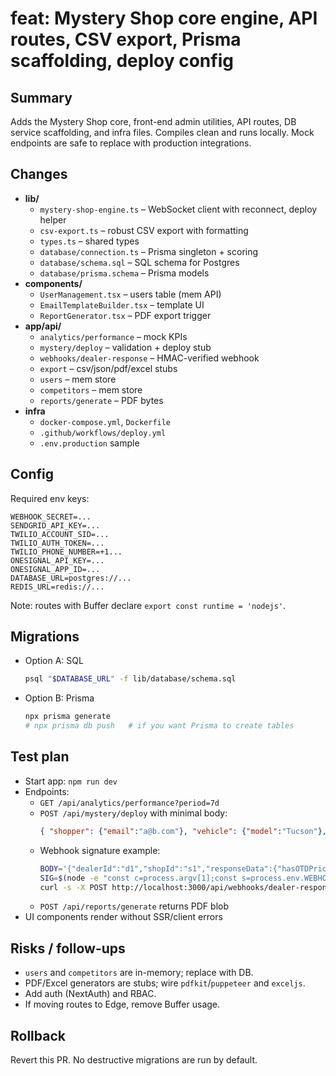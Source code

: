 # feat: Mystery Shop core engine, API routes, CSV export, Prisma scaffolding, deploy config

## Summary
Adds the Mystery Shop core, front-end admin utilities, API routes, DB service scaffolding, and infra files. Compiles clean and runs locally. Mock endpoints are safe to replace with production integrations.

## Changes
- **lib/**
  - `mystery-shop-engine.ts` – WebSocket client with reconnect, deploy helper
  - `csv-export.ts` – robust CSV export with formatting
  - `types.ts` – shared types
  - `database/connection.ts` – Prisma singleton + scoring
  - `database/schema.sql` – SQL schema for Postgres
  - `database/prisma.schema` – Prisma models
- **components/**
  - `UserManagement.tsx` – users table (mem API)
  - `EmailTemplateBuilder.tsx` – template UI
  - `ReportGenerator.tsx` – PDF export trigger
- **app/api/**
  - `analytics/performance` – mock KPIs
  - `mystery/deploy` – validation + deploy stub
  - `webhooks/dealer-response` – HMAC-verified webhook
  - `export` – csv/json/pdf/excel stubs
  - `users` – mem store
  - `competitors` – mem store
  - `reports/generate` – PDF bytes
- **infra**
  - `docker-compose.yml`, `Dockerfile`
  - `.github/workflows/deploy.yml`
  - `.env.production` sample

## Config
Required env keys:
```
WEBHOOK_SECRET=...
SENDGRID_API_KEY=...
TWILIO_ACCOUNT_SID=...
TWILIO_AUTH_TOKEN=...
TWILIO_PHONE_NUMBER=+1...
ONESIGNAL_API_KEY=...
ONESIGNAL_APP_ID=...
DATABASE_URL=postgres://...
REDIS_URL=redis://...
```
Note: routes with Buffer declare `export const runtime = 'nodejs'`.

## Migrations
- Option A: SQL
  ```bash
  psql "$DATABASE_URL" -f lib/database/schema.sql
  ```
- Option B: Prisma
  ```bash
  npx prisma generate
  # npx prisma db push   # if you want Prisma to create tables
  ```

## Test plan
- Start app: `npm run dev`
- Endpoints:
  - `GET /api/analytics/performance?period=7d`
  - `POST /api/mystery/deploy` with minimal body:
    ```json
    { "shopper": {"email":"a@b.com"}, "vehicle": {"model":"Tucson"}, "targetDealers": [] }
    ```
  - Webhook signature example:
    ```bash
    BODY='{"dealerId":"d1","shopId":"s1","responseData":{"hasOTDPricing":true,"hasTradeValue":true}}'
    SIG=$(node -e "const c=process.argv[1];const s=process.env.WEBHOOK_SECRET;console.log(require('crypto').createHmac('sha256',s).update(c).digest('hex'))" "$BODY")
    curl -s -X POST http://localhost:3000/api/webhooks/dealer-response       -H "content-type: application/json" -H "x-webhook-signature: $SIG"       -d "$BODY"
    ```
  - `POST /api/reports/generate` returns PDF blob
- UI components render without SSR/client errors

## Risks / follow-ups
- `users` and `competitors` are in-memory; replace with DB.
- PDF/Excel generators are stubs; wire `pdfkit`/`puppeteer` and `exceljs`.
- Add auth (NextAuth) and RBAC.
- If moving routes to Edge, remove Buffer usage.

## Rollback
Revert this PR. No destructive migrations are run by default.
